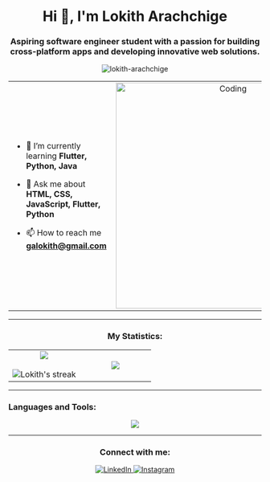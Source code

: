 <h1 align="center">Hi 👋, I'm Lokith Arachchige</h1>
<h3 align="center">Aspiring software engineer student with a passion for building cross-platform apps and developing innovative web solutions.</h3>

<p align="center"> 
  <img src="https://komarev.com/ghpvc/?username=lokith-arachchige&label=Profile%20views&color=0e75b6&style=flat" alt="lokith-arachchige" /> 
</p>

<table align="center">
<tr border="none">
<td width="50%" height="40%" align="left">
  
- 🌱 I’m currently learning **Flutter, Python, Java**

- 💬 Ask me about **HTML, CSS, JavaScript, Flutter, Python**

- 📫 How to reach me **galokith@gmail.com**

</td>
<td width="50%" align="center">
<img align="right" alt="Coding" width="450" src="https://cdn.dribbble.com/users/891352/screenshots/2816929/media/27ec9ed3286c2c38610a4d9369e73358.gif">
 
</td>
</tr>
</table>

---
<h3 align="center">My Statistics:</h3>
<p align="center">
<table align="center">
<tr border="none">
<td width="50%" align="center">
  
  <img align="center" src="https://github-readme-stats.vercel.app/api?username=lokith-arachchige&theme=dark&show_icons=true&count_private=true" />
  <br></br>
  <img title="🔥 Get streak stats for your profile at git.io/streak-stats" alt="Lokith's streak" src="https://github-readme-streak-stats.herokuapp.com/?user=lokith-arachchige&theme=dark&hide_border=false" /> 
</td>
<td width="50%" align="center">

  <img align="center" src="https://github-readme-stats.anuraghazra1.vercel.app/api/top-langs/?username=lokith-arachchige&theme=dark&hide_border=false&no-bg=true&no-frame=true&langs_count=10"/>
  
</td>
</tr>
</table>

---

<h3 align="left">Languages and Tools:</h3>
<p align="center">
  <a href="https://skillicons.dev">
    <img src="https://skillicons.dev/icons?i=html,css,js,c,cpp,python,php,react,flutter,git,vscode,firebase,arduino,java,bootstrap,spring,postman,matlab,figma,mongodb,mysql&perline=10" />
  </a>
</p>

---

<h3 align="center">Connect with me:</h3>

<p align="center">
  <a href="https://www.linkedin.com/in/lokith-arachchige-b96b232aa/">
    <img src="https://skillicons.dev/icons?i=linkedin" alt="LinkedIn"/>
  </a>
  <a href="https://www.instagram.com/loki.26_/">
    <img src="https://skillicons.dev/icons?i=instagram" alt="Instagram"/>
  </a>
</p>
